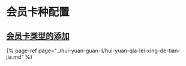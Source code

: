 # 会员卡种配置

## [会员卡类型的添加](../hui-yuan-guan-li/hui-yuan-qia-lei-xing-de-tian-jia.md)

{% page-ref page="../hui-yuan-guan-li/hui-yuan-qia-lei-xing-de-tian-jia.md" %}

